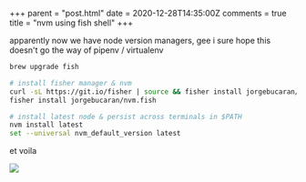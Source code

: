 +++
parent = "post.html"
date = 2020-12-28T14:35:00Z
comments = true
title = "nvm using fish shell"
+++

apparently now we have node version managers, gee i sure hope this doesn't go the way of pipenv / virtualenv

```bash
brew upgrade fish

# install fisher manager & nvm
curl -sL https://git.io/fisher | source && fisher install jorgebucaran/fisher
fisher install jorgebucaran/nvm.fish

# install latest node & persist across terminals in $PATH
nvm install latest
set --universal nvm_default_version latest
```

et voila

![](https://ftp.cass.si/0sy0=074=.png)
